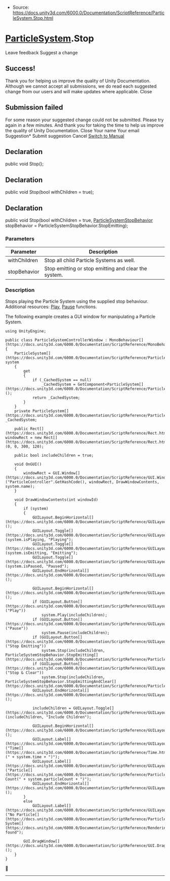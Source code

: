 * Source: https://docs.unity3d.com/6000.0/Documentation/ScriptReference/ParticleSystem.Stop.html

#  [ParticleSystem](https://docs.unity3d.com/6000.0/Documentation/ScriptReference/ParticleSystem.html).Stop
Leave feedback
Suggest a change
## Success!
Thank you for helping us improve the quality of Unity Documentation. Although we cannot accept all submissions, we do read each suggested change from our users and will make updates where applicable.
Close
## Submission failed
For some reason your suggested change could not be submitted. Please <a>try again</a> in a few minutes. And thank you for taking the time to help us improve the quality of Unity Documentation.
Close
Your name Your email Suggestion* Submit suggestion
Cancel
[Switch to Manual](https://docs.unity3d.com/6000.0/Documentation/Manual/class-ParticleSystem.html "Go to ParticleSystem Component in the Manual")
## Declaration
public void Stop(); 
## Declaration
public void Stop(bool withChildren = true); 
## Declaration
public void Stop(bool withChildren = true, [ParticleSystemStopBehavior](https://docs.unity3d.com/6000.0/Documentation/ScriptReference/ParticleSystemStopBehavior.html) stopBehavior = ParticleSystemStopBehavior.StopEmitting); 
### Parameters
Parameter | Description  
---|---  
withChildren | Stop all child Particle Systems as well.  
stopBehavior | Stop emitting or stop emitting and clear the system.  
### Description
Stops playing the Particle System using the supplied stop behaviour.
Additional resources: [Play](https://docs.unity3d.com/6000.0/Documentation/ScriptReference/ParticleSystem.Play.html), [Pause](https://docs.unity3d.com/6000.0/Documentation/ScriptReference/ParticleSystem.Pause.html) functions.  
  
The following example creates a GUI window for manipulating a Particle System.
```
using UnityEngine;  
  
public class ParticleSystemControllerWindow : MonoBehaviour[](https://docs.unity3d.com/6000.0/Documentation/ScriptReference/MonoBehaviour.html)
{
    ParticleSystem[](https://docs.unity3d.com/6000.0/Documentation/ScriptReference/ParticleSystem.html) system
    {
        get
        {
            if (_CachedSystem == null)
                _CachedSystem = GetComponent<ParticleSystem[](https://docs.unity3d.com/6000.0/Documentation/ScriptReference/ParticleSystem.html)>();
            return _CachedSystem;
        }
    }
    private ParticleSystem[](https://docs.unity3d.com/6000.0/Documentation/ScriptReference/ParticleSystem.html) _CachedSystem;  
  
    public Rect[](https://docs.unity3d.com/6000.0/Documentation/ScriptReference/Rect.html) windowRect = new Rect[](https://docs.unity3d.com/6000.0/Documentation/ScriptReference/Rect.html)(0, 0, 300, 120);  
  
    public bool includeChildren = true;  
  
    void OnGUI()
    {
        windowRect = GUI.Window[](https://docs.unity3d.com/6000.0/Documentation/ScriptReference/GUI.Window.html)("ParticleController".GetHashCode(), windowRect, DrawWindowContents, system.name);
    }  
  
    void DrawWindowContents(int windowId)
    {
        if (system)
        {
            GUILayout.BeginHorizontal[](https://docs.unity3d.com/6000.0/Documentation/ScriptReference/GUILayout.BeginHorizontal.html)();
            GUILayout.Toggle[](https://docs.unity3d.com/6000.0/Documentation/ScriptReference/GUILayout.Toggle.html)(system.isPlaying, "Playing");
            GUILayout.Toggle[](https://docs.unity3d.com/6000.0/Documentation/ScriptReference/GUILayout.Toggle.html)(system.isEmitting, "Emitting");
            GUILayout.Toggle[](https://docs.unity3d.com/6000.0/Documentation/ScriptReference/GUILayout.Toggle.html)(system.isPaused, "Paused");
            GUILayout.EndHorizontal[](https://docs.unity3d.com/6000.0/Documentation/ScriptReference/GUILayout.EndHorizontal.html)();  
  
            GUILayout.BeginHorizontal[](https://docs.unity3d.com/6000.0/Documentation/ScriptReference/GUILayout.BeginHorizontal.html)();
            if (GUILayout.Button[](https://docs.unity3d.com/6000.0/Documentation/ScriptReference/GUILayout.Button.html)("Play"))
                system.Play(includeChildren);
            if (GUILayout.Button[](https://docs.unity3d.com/6000.0/Documentation/ScriptReference/GUILayout.Button.html)("Pause"))
                system.Pause(includeChildren);
            if (GUILayout.Button[](https://docs.unity3d.com/6000.0/Documentation/ScriptReference/GUILayout.Button.html)("Stop Emitting"))
                system.Stop(includeChildren, ParticleSystemStopBehavior.StopEmitting[](https://docs.unity3d.com/6000.0/Documentation/ScriptReference/ParticleSystemStopBehavior.StopEmitting.html));
            if (GUILayout.Button[](https://docs.unity3d.com/6000.0/Documentation/ScriptReference/GUILayout.Button.html)("Stop & Clear"))
                system.Stop(includeChildren, ParticleSystemStopBehavior.StopEmittingAndClear[](https://docs.unity3d.com/6000.0/Documentation/ScriptReference/ParticleSystemStopBehavior.StopEmittingAndClear.html));
            GUILayout.EndHorizontal[](https://docs.unity3d.com/6000.0/Documentation/ScriptReference/GUILayout.EndHorizontal.html)();  
  
            includeChildren = GUILayout.Toggle[](https://docs.unity3d.com/6000.0/Documentation/ScriptReference/GUILayout.Toggle.html)(includeChildren, "Include Children");  
  
            GUILayout.BeginHorizontal[](https://docs.unity3d.com/6000.0/Documentation/ScriptReference/GUILayout.BeginHorizontal.html)();
            GUILayout.Label[](https://docs.unity3d.com/6000.0/Documentation/ScriptReference/GUILayout.Label.html)("Time[](https://docs.unity3d.com/6000.0/Documentation/ScriptReference/Time.html)(" + system.time + ")");
            GUILayout.Label[](https://docs.unity3d.com/6000.0/Documentation/ScriptReference/GUILayout.Label.html)("Particle[](https://docs.unity3d.com/6000.0/Documentation/ScriptReference/ParticleSystem.Particle.html) Count(" + system.particleCount + ")");
            GUILayout.EndHorizontal[](https://docs.unity3d.com/6000.0/Documentation/ScriptReference/GUILayout.EndHorizontal.html)();
        }
        else
            GUILayout.Label[](https://docs.unity3d.com/6000.0/Documentation/ScriptReference/GUILayout.Label.html)("No Particle[](https://docs.unity3d.com/6000.0/Documentation/ScriptReference/ParticleSystem.Particle.html) System[](https://docs.unity3d.com/6000.0/Documentation/ScriptReference/Rendering.VirtualTexturing.System.html) found");  
  
        GUI.DragWindow[](https://docs.unity3d.com/6000.0/Documentation/ScriptReference/GUI.DragWindow.html)();
    }
}

```

* * *
